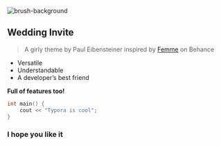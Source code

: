 ![brush-background](C:\Users\Paul\Nextcloud\projekte\Design\typora\wedding-invite\display.assets\brush-background.jpg)

## Wedding Invite

> A girly theme by Paul Eibensteiner inspired by [Femme](https://www.behance.net/gallery/48082807/Femme?tracking_source=search_projects_recommended%7Carticle%20typography) on Behance

- Versatile
- Understandable
- A developer’s best friend

**Full of features too!**

```c++
int main() {
	cout << "Typora is cool";
}
```

### I hope you like it